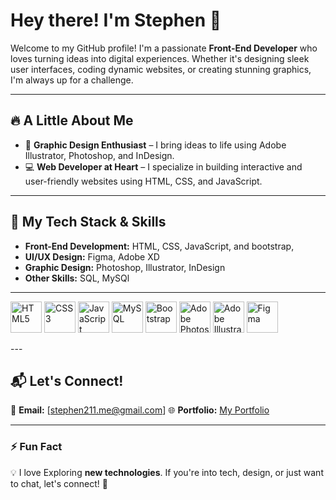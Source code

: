 # Hey there! I'm Stephen 👋

Welcome to my GitHub profile! I'm a passionate **Front-End Developer** 
who loves turning ideas into digital experiences. Whether it's designing sleek user interfaces, coding dynamic websites, 
or creating stunning graphics, I'm always up for a challenge.

---

## 🔥 A Little About Me

- 🎨 **Graphic Design Enthusiast** – I bring ideas to life using Adobe Illustrator, Photoshop, and InDesign.
- 💻 **Web Developer at Heart** – I specialize in building interactive and user-friendly websites using HTML, CSS, and JavaScript.

---

## 🌟 My Tech Stack & Skills

- **Front-End Development:** HTML, CSS, JavaScript, and bootstrap,
- **UI/UX Design:** Figma, Adobe XD
- **Graphic Design:** Photoshop, Illustrator, InDesign
- **Other Skills:** SQL, MySQl

---
<p align="left">
  <img src="https://cdn.jsdelivr.net/gh/devicons/devicon/icons/html5/html5-original.svg" width="50" height="50" alt="HTML5" />
  <img src="https://cdn.jsdelivr.net/gh/devicons/devicon/icons/css3/css3-original.svg" width="50" height="50" alt="CSS3" />
  <img src="https://cdn.jsdelivr.net/gh/devicons/devicon/icons/javascript/javascript-original.svg" width="50" height="50" alt="JavaScript" />
  <img src="https://cdn.jsdelivr.net/gh/devicons/devicon/icons/mysql/mysql-original.svg" width="50" height="50" alt="MySQL" />
  <img src="https://cdn.jsdelivr.net/gh/devicons/devicon/icons/bootstrap/bootstrap-original.svg" width="50" height="50" alt="Bootstrap" />
  <img src="https://cdn.jsdelivr.net/gh/devicons/devicon/icons/photoshop/photoshop-plain.svg" width="50" height="50" alt="Adobe Photoshop" />
  <img src="https://cdn.jsdelivr.net/gh/devicons/devicon/icons/illustrator/illustrator-plain.svg" width="50" height="50" alt="Adobe Illustrator" />
  <img src="https://cdn.jsdelivr.net/gh/devicons/devicon/icons/figma/figma-original.svg" width="50" height="50" alt="Figma" />
</p>
---

## 📬 Let's Connect!

📧 **Email:** [stephen211.me@gmail.com]
🌐 **Portfolio:** [My Portfolio](https://design-with-stephen.github.io/portfolio-website/)

---

### ⚡ Fun Fact
💡 I love Exploring **new technologies**. If you're into tech, design, or just want to chat, let's connect! 🚀


